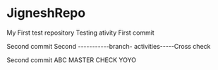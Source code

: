 # JigneshRepo
My First test repository
Testing ativity
First commit

Second commit
Second -----------branch- activities-----Cross check

Second commit ABC
MASTER CHECK
            YOYO
